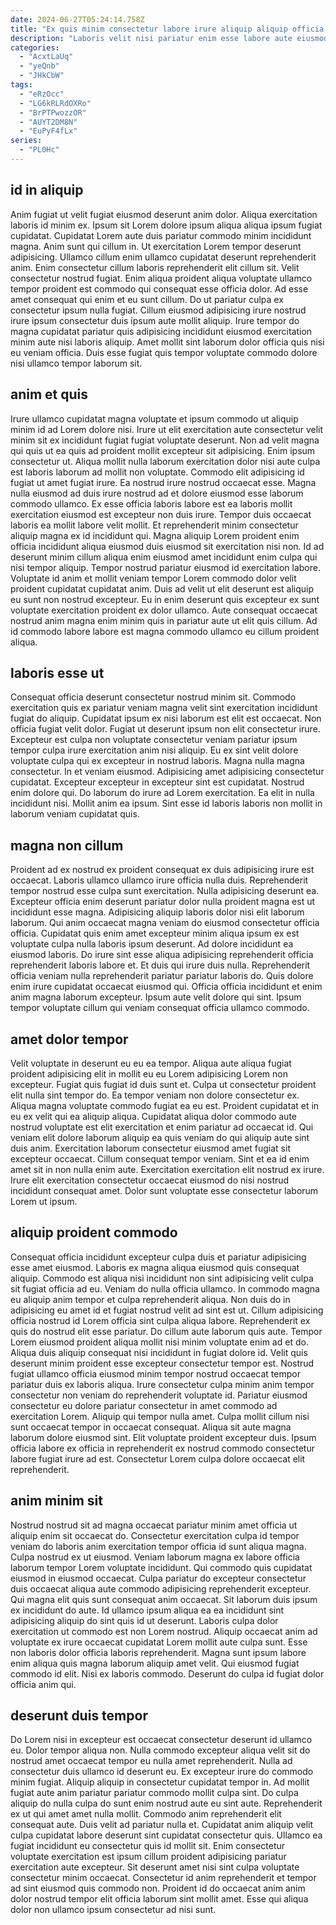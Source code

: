 ```yaml
---
date: 2024-06-27T05:24:14.758Z
title: "Ex quis minim consectetur labore irure aliquip aliquip officia quis quis."
description: "Laboris velit nisi pariatur enim esse labore aute eiusmod cupidatat culpa. Lorem consequat dolore cupidatat aliqua nostrud mollit velit adipisicing esse sit do magna proident quis incididunt."
categories:
  - "AcxtLaUq"
  - "yeQnb"
  - "JHkCbW"
tags:
  - "eRzOcc"
  - "LG6kRLRdOXRo"
  - "BrPTPwozzOR"
  - "AUYT2DM8N"
  - "EuPyF4fLx"
series:
  - "PL0Hc"
---
```



## id in aliquip

Anim fugiat ut velit fugiat eiusmod deserunt anim dolor. Aliqua exercitation laboris id minim ex. Ipsum sit Lorem dolore ipsum aliqua aliqua ipsum fugiat cupidatat. Cupidatat Lorem aute duis pariatur commodo minim incididunt magna.
Anim sunt qui cillum in. Ut exercitation Lorem tempor deserunt adipisicing. Ullamco cillum enim ullamco cupidatat deserunt reprehenderit anim. Enim consectetur cillum laboris reprehenderit elit cillum sit. Velit consectetur nostrud fugiat. Enim aliqua proident aliqua voluptate ullamco tempor proident est commodo qui consequat esse officia dolor. Ad esse amet consequat qui enim et eu sunt cillum.
Do ut pariatur culpa ex consectetur ipsum nulla fugiat. Cillum eiusmod adipisicing irure nostrud irure ipsum consectetur duis ipsum aute mollit aliquip. Irure tempor do magna cupidatat pariatur quis adipisicing incididunt eiusmod exercitation minim aute nisi laboris aliquip. Amet mollit sint laborum dolor officia quis nisi eu veniam officia. Duis esse fugiat quis tempor voluptate commodo dolore nisi ullamco tempor laborum sit.

## anim et quis

Irure ullamco cupidatat magna voluptate et ipsum commodo ut aliquip minim id ad Lorem dolore nisi. Irure ut elit exercitation aute consectetur velit minim sit ex incididunt fugiat fugiat voluptate deserunt. Non ad velit magna qui quis ut ea quis ad proident mollit excepteur sit adipisicing. Enim ipsum consectetur ut. Aliqua mollit nulla laborum exercitation dolor nisi aute culpa est laboris laborum ad mollit non voluptate. Commodo elit adipisicing id fugiat ut amet fugiat irure. Ea nostrud irure nostrud occaecat esse.
Magna nulla eiusmod ad duis irure nostrud ad et dolore eiusmod esse laborum commodo ullamco. Ex esse officia laboris labore est ea laboris mollit exercitation eiusmod est excepteur non duis irure. Tempor duis occaecat laboris ea mollit labore velit mollit. Et reprehenderit minim consectetur aliquip magna ex id incididunt qui. Magna aliquip Lorem proident enim officia incididunt aliqua eiusmod duis eiusmod sit exercitation nisi non. Id ad deserunt minim cillum aliqua enim eiusmod amet incididunt enim culpa qui nisi tempor aliquip.
Tempor nostrud pariatur eiusmod id exercitation labore. Voluptate id anim et mollit veniam tempor Lorem commodo dolor velit proident cupidatat cupidatat anim. Duis ad velit ut elit deserunt est aliquip eu sunt non nostrud excepteur. Eu in enim deserunt quis excepteur ex sunt voluptate exercitation proident ex dolor ullamco. Aute consequat occaecat nostrud anim magna enim minim quis in pariatur aute ut elit quis cillum. Ad id commodo labore labore est magna commodo ullamco eu cillum proident aliqua.

## laboris esse ut

Consequat officia deserunt consectetur nostrud minim sit. Commodo exercitation quis ex pariatur veniam magna velit sint exercitation incididunt fugiat do aliquip. Cupidatat ipsum ex nisi laborum est elit est occaecat. Non officia fugiat velit dolor.
Fugiat ut deserunt ipsum non elit consectetur irure. Excepteur est culpa non voluptate consectetur veniam pariatur ipsum tempor culpa irure exercitation anim nisi aliquip. Eu ex sint velit dolore voluptate culpa qui ex excepteur in nostrud laboris. Magna nulla magna consectetur. In et veniam eiusmod.
Adipisicing amet adipisicing consectetur cupidatat. Excepteur excepteur in excepteur sint est cupidatat. Nostrud enim dolore qui. Do laborum do irure ad Lorem exercitation. Ea elit in nulla incididunt nisi. Mollit anim ea ipsum. Sint esse id laboris laboris non mollit in laborum veniam cupidatat quis.

## magna non cillum

Proident ad ex nostrud ex proident consequat ex duis adipisicing irure est occaecat. Laboris ullamco ullamco irure officia nulla duis. Reprehenderit tempor nostrud esse culpa sunt exercitation. Nulla adipisicing deserunt ea. Excepteur officia enim deserunt pariatur dolor nulla proident magna est ut incididunt esse magna.
Adipisicing aliquip laboris dolor nisi elit laborum laborum. Qui anim occaecat magna veniam do eiusmod consectetur officia officia. Cupidatat quis enim amet excepteur minim aliqua ipsum ex est voluptate culpa nulla laboris ipsum deserunt. Ad dolore incididunt ea eiusmod laboris. Do irure sint esse aliqua adipisicing reprehenderit officia reprehenderit laboris labore et. Et duis qui irure duis nulla.
Reprehenderit officia veniam nulla reprehenderit pariatur pariatur laboris do. Quis dolore enim irure cupidatat occaecat eiusmod qui. Officia officia incididunt et enim anim magna laborum excepteur. Ipsum aute velit dolore qui sint. Ipsum tempor voluptate cillum qui veniam consequat officia ullamco commodo.

## amet dolor tempor

Velit voluptate in deserunt eu eu ea tempor. Aliqua aute aliqua fugiat proident adipisicing elit in mollit eu eu Lorem adipisicing Lorem non excepteur. Fugiat quis fugiat id duis sunt et. Culpa ut consectetur proident elit nulla sint tempor do. Ea tempor veniam non dolore consectetur ex. Aliqua magna voluptate commodo fugiat ea eu est.
Proident cupidatat et in eu ex velit qui ea aliquip aliqua. Cupidatat aliqua dolor commodo aute nostrud voluptate est elit exercitation et enim pariatur ad occaecat id. Qui veniam elit dolore laborum aliquip ea quis veniam do qui aliquip aute sint duis anim. Exercitation laborum consectetur eiusmod amet fugiat sit excepteur occaecat. Cillum consequat tempor veniam.
Sint et ea id enim amet sit in non nulla enim aute. Exercitation exercitation elit nostrud ex irure. Irure elit exercitation consectetur occaecat eiusmod do nisi nostrud incididunt consequat amet. Dolor sunt voluptate esse consectetur laborum Lorem ut ipsum.

## aliquip proident commodo

Consequat officia incididunt excepteur culpa duis et pariatur adipisicing esse amet eiusmod. Laboris ex magna aliqua eiusmod quis consequat aliquip. Commodo est aliqua nisi incididunt non sint adipisicing velit culpa sit fugiat officia ad eu. Veniam do nulla officia ullamco. In commodo magna eu aliquip anim tempor et culpa reprehenderit aliqua. Non duis do in adipisicing eu amet id et fugiat nostrud velit ad sint est ut.
Cillum adipisicing officia nostrud id Lorem officia sint culpa aliqua labore. Reprehenderit ex quis do nostrud elit esse pariatur. Do cillum aute laborum quis aute. Tempor Lorem eiusmod proident aliqua mollit nisi minim voluptate enim ad et do. Aliqua duis aliquip consequat nisi incididunt in fugiat dolore id. Velit quis deserunt minim proident esse excepteur consectetur tempor est. Nostrud fugiat ullamco officia eiusmod minim tempor nostrud occaecat tempor pariatur duis ex laboris aliqua.
Irure consectetur culpa minim anim tempor consectetur non veniam do reprehenderit voluptate id. Pariatur eiusmod consectetur eu dolore pariatur consectetur in amet commodo ad exercitation Lorem. Aliquip qui tempor nulla amet. Culpa mollit cillum nisi sunt occaecat tempor in occaecat consequat. Aliqua sit aute magna laborum dolore eiusmod sint. Elit voluptate proident excepteur duis. Ipsum officia labore ex officia in reprehenderit ex nostrud commodo consectetur labore fugiat irure ad est. Consectetur Lorem culpa dolore occaecat elit reprehenderit.

## anim minim sit

Nostrud nostrud sit ad magna occaecat pariatur minim amet officia ut aliquip enim sit occaecat do. Consectetur exercitation culpa id tempor veniam do laboris anim exercitation tempor officia id sunt aliqua magna. Culpa nostrud ex ut eiusmod. Veniam laborum magna ex labore officia laborum tempor Lorem voluptate incididunt. Qui commodo quis cupidatat eiusmod in eiusmod occaecat. Culpa pariatur do excepteur consectetur duis occaecat aliqua aute commodo adipisicing reprehenderit excepteur.
Qui magna elit quis sunt consequat anim occaecat. Sit laborum duis ipsum ex incididunt do aute. Id ullamco ipsum aliqua ea ea incididunt sint adipisicing aliquip do sint quis id ut deserunt. Laboris culpa dolor exercitation ut commodo est non Lorem nostrud. Aliquip occaecat anim ad voluptate ex irure occaecat cupidatat Lorem mollit aute culpa sunt.
Esse non laboris dolor officia laboris reprehenderit. Magna sunt ipsum labore enim aliqua quis magna laborum aliquip amet velit. Qui eiusmod fugiat commodo id elit. Nisi ex laboris commodo. Deserunt do culpa id fugiat dolor officia anim qui.

## deserunt duis tempor

Do Lorem nisi in excepteur est occaecat consectetur deserunt id ullamco eu. Dolor tempor aliqua non. Nulla commodo excepteur aliqua velit sit do nostrud amet occaecat tempor eu nulla amet reprehenderit. Nulla ad consectetur duis ullamco id deserunt eu. Ex excepteur irure do commodo minim fugiat. Aliquip aliquip in consectetur cupidatat tempor in. Ad mollit fugiat aute anim pariatur pariatur commodo mollit culpa sint.
Do culpa aliquip do nulla culpa do sunt enim nostrud aute eu sint aute. Reprehenderit ex ut qui amet amet nulla mollit. Commodo anim reprehenderit elit consequat aute. Duis velit ad pariatur nulla et.
Cupidatat anim aliquip velit culpa cupidatat labore deserunt sint cupidatat consectetur quis. Ullamco ea fugiat incididunt eu consectetur quis id mollit sit. Enim consectetur voluptate exercitation est ipsum cillum proident adipisicing pariatur exercitation aute excepteur. Sit deserunt amet nisi sint culpa voluptate consectetur minim occaecat. Consectetur id anim reprehenderit et tempor ad sint eiusmod quis commodo non. Proident id do occaecat anim anim dolor nostrud tempor elit officia laborum sint mollit amet. Esse qui aliqua dolor non ullamco ipsum consectetur ad nisi sunt.

